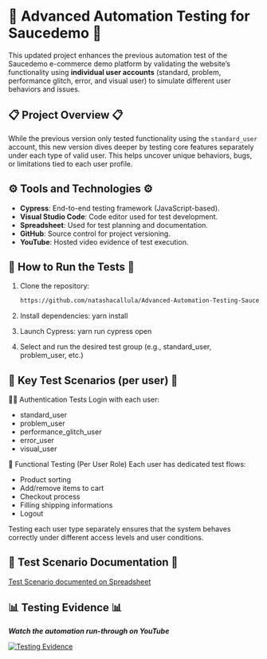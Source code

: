 # 🌟 **Advanced Automation Testing for Saucedemo** 🌟

This updated project enhances the previous automation test of the Saucedemo e-commerce demo platform by validating the website’s functionality using **individual user accounts** (standard, problem, performance glitch, error, and visual user) to simulate different user behaviors and issues.

## 📋 **Project Overview** 📋

While the previous version only tested functionality using the `standard_user` account, this new version dives deeper by testing core features separately under each type of valid user. This helps uncover unique behaviors, bugs, or limitations tied to each user profile.

## ⚙️ **Tools and Technologies** ⚙️
- **Cypress**: End-to-end testing framework (JavaScript-based).
- **Visual Studio Code**: Code editor used for test development.
- **Spreadsheet**: Used for test planning and documentation.
- **GitHub**: Source control for project versioning.
- **YouTube**: Hosted video evidence of test execution.

## 🚀 **How to Run the Tests** 🚀
1. Clone the repository:

   ```bash
   https://github.com/natashacallula/Advanced-Automation-Testing-Saucedemo
2. Install dependencies: yarn install
3. Launch Cypress: yarn run cypress open
4. Select and run the desired test group (e.g., standard_user, problem_user, etc.)

## 🧪 **Key Test Scenarios (per user)** 🧪
🧑‍💼 Authentication Tests
Login with each user:
   - standard_user
   - problem_user
   - performance_glitch_user
   - error_user
   - visual_user
     
🛒 Functional Testing (Per User Role)
Each user has dedicated test flows:
- Product sorting
- Add/remove items to cart
- Checkout process
- Filling shipping informations
- Logout

Testing each user type separately ensures that the system behaves correctly under different access levels and user conditions.

## 📄 **Test Scenario Documentation** 📄
  [Test Scenario documented on Spreadsheet](https://docs.google.com/spreadsheets/d/1XI9BbrBrG3_k5f7qBq3_p8uTzB1vGkT8mXo9e61RnfE/edit?usp=sharing)

## 📊 **Testing Evidence** 📊
***Watch the automation run-through on YouTube***

[![Testing Evidence](https://img.youtube.com/vi/joFs1QI4HTU/0.jpg)](https://youtu.be/L7t6LzmR1Sk)
